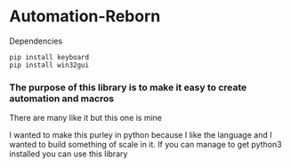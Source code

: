 # Automation-Reborn

Dependencies
```
pip install keyboard
pip install win32gui
```
<h3>The purpose of this library is to make it easy to create automation and macros</h3>
<p>There are many like it but this one is mine</p>

I wanted to make this purley in python because I like the language and I wanted to build something of scale in it.
If you can manage to get python3 installed you can use this library
